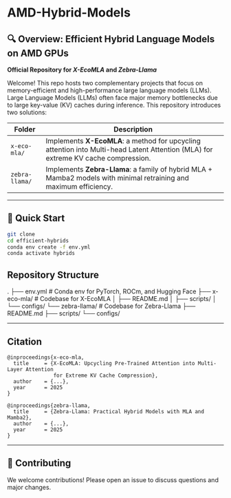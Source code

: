 # AMD-Hybrid-Models

## 🔍 Overview: Efficient Hybrid Language Models on AMD GPUs  
**Official Repository for _X-EcoMLA_ and _Zebra-Llama_**

Welcome! This repo hosts two complementary projects that focus on memory-efficient and high-performance large language models (LLMs). 
Large Language Models (LLMs) often face major memory bottlenecks due to large key-value (KV) caches during inference. This repository introduces two solutions:

| Folder           | Description |
|------------------|-------------|
| `x-eco-mla/`     | Implements **X-EcoMLA**: a method for upcycling attention into Multi-head Latent Attention (MLA) for extreme KV cache compression. |
| `zebra-llama/`   | Implements **Zebra-Llama**: a family of hybrid MLA + Mamba2 models with minimal retraining and maximum efficiency. |


---

## 🧪 Quick Start

```bash
git clone 
cd efficient-hybrids
conda env create -f env.yml
conda activate hybrids
```

## Repository Structure
.
├── env.yml              # Conda env for PyTorch, ROCm, and Hugging Face
├── x-eco-mla/           # Codebase for X-EcoMLA
│   ├── README.md
│   ├── scripts/
│   └── configs/
└── zebra-llama/         # Codebase for Zebra-Llama
    ├── README.md
    ├── scripts/
    └── configs/

---

## Citation
```
@inproceedings{x-eco-mla,
  title     = {X-EcoMLA: Upcycling Pre-Trained Attention into Multi-Layer Attention
               for Extreme KV Cache Compression},
  author    = {...},
  year      = 2025
}

@inproceedings{zebra-llama,
  title     = {Zebra-Llama: Practical Hybrid Models with MLA and Mamba2},
  author    = {...},
  year      = 2025
}
```

---

## 🤝 Contributing
We welcome contributions! Please open an issue to discuss questions and major changes. 
